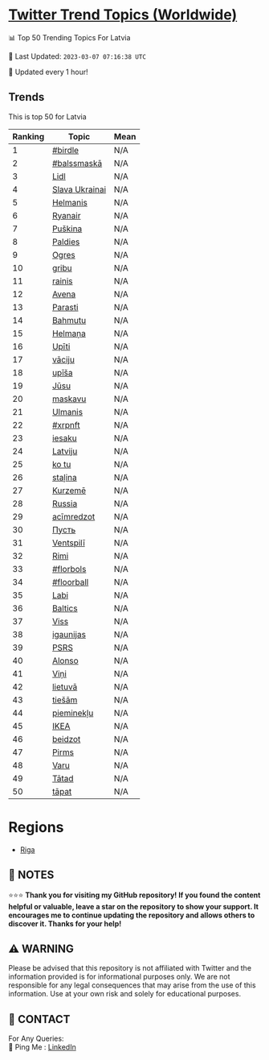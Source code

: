 [Twitter Trend Topics (Worldwide)](https://github.com/ErcinDedeoglu/Twitter-Trend-Topics)
==========


📊 Top 50 Trending Topics For Latvia

📆 Last Updated: `2023-03-07 07:16:38 UTC`

🔧 Updated every 1 hour!


## Trends

This is top 50 for Latvia

| Ranking | Topic | Mean |
| ------- | ------------ | ------------ |
| 1 | [#birdle](http://twitter.com/search?q=%23birdle) | N/A |
| 2 | [#balssmaskā](http://twitter.com/search?q=%23balssmask%c4%81) | N/A |
| 3 | [Lidl](http://twitter.com/search?q=Lidl) | N/A |
| 4 | [Slava Ukrainai](http://twitter.com/search?q=Slava+Ukrainai) | N/A |
| 5 | [Helmanis](http://twitter.com/search?q=Helmanis) | N/A |
| 6 | [Ryanair](http://twitter.com/search?q=Ryanair) | N/A |
| 7 | [Puškina](http://twitter.com/search?q=Pu%c5%a1kina) | N/A |
| 8 | [Paldies](http://twitter.com/search?q=Paldies) | N/A |
| 9 | [Ogres](http://twitter.com/search?q=Ogres) | N/A |
| 10 | [gribu](http://twitter.com/search?q=gribu) | N/A |
| 11 | [rainis](http://twitter.com/search?q=rainis) | N/A |
| 12 | [Avena](http://twitter.com/search?q=Avena) | N/A |
| 13 | [Parasti](http://twitter.com/search?q=Parasti) | N/A |
| 14 | [Bahmutu](http://twitter.com/search?q=Bahmutu) | N/A |
| 15 | [Helmaņa](http://twitter.com/search?q=Helma%c5%86a) | N/A |
| 16 | [Upīti](http://twitter.com/search?q=Up%c4%abti) | N/A |
| 17 | [vāciju](http://twitter.com/search?q=v%c4%81ciju) | N/A |
| 18 | [upīša](http://twitter.com/search?q=up%c4%ab%c5%a1a) | N/A |
| 19 | [Jūsu](http://twitter.com/search?q=J%c5%absu) | N/A |
| 20 | [maskavu](http://twitter.com/search?q=maskavu) | N/A |
| 21 | [Ulmanis](http://twitter.com/search?q=Ulmanis) | N/A |
| 22 | [#xrpnft](http://twitter.com/search?q=%23xrpnft) | N/A |
| 23 | [iesaku](http://twitter.com/search?q=iesaku) | N/A |
| 24 | [Latviju](http://twitter.com/search?q=Latviju) | N/A |
| 25 | [ko tu](http://twitter.com/search?q=ko+tu) | N/A |
| 26 | [staļina](http://twitter.com/search?q=sta%c4%bcina) | N/A |
| 27 | [Kurzemē](http://twitter.com/search?q=Kurzem%c4%93) | N/A |
| 28 | [Russia](http://twitter.com/search?q=Russia) | N/A |
| 29 | [acīmredzot](http://twitter.com/search?q=ac%c4%abmredzot) | N/A |
| 30 | [Пусть](http://twitter.com/search?q=%d0%9f%d1%83%d1%81%d1%82%d1%8c) | N/A |
| 31 | [Ventspilī](http://twitter.com/search?q=Ventspil%c4%ab) | N/A |
| 32 | [Rimi](http://twitter.com/search?q=Rimi) | N/A |
| 33 | [#florbols](http://twitter.com/search?q=%23florbols) | N/A |
| 34 | [#floorball](http://twitter.com/search?q=%23floorball) | N/A |
| 35 | [Labi](http://twitter.com/search?q=Labi) | N/A |
| 36 | [Baltics](http://twitter.com/search?q=Baltics) | N/A |
| 37 | [Viss](http://twitter.com/search?q=Viss) | N/A |
| 38 | [igaunijas](http://twitter.com/search?q=igaunijas) | N/A |
| 39 | [PSRS](http://twitter.com/search?q=PSRS) | N/A |
| 40 | [Alonso](http://twitter.com/search?q=Alonso) | N/A |
| 41 | [Viņi](http://twitter.com/search?q=Vi%c5%86i) | N/A |
| 42 | [lietuvā](http://twitter.com/search?q=lietuv%c4%81) | N/A |
| 43 | [tiešām](http://twitter.com/search?q=tie%c5%a1%c4%81m) | N/A |
| 44 | [pieminekļu](http://twitter.com/search?q=pieminek%c4%bcu) | N/A |
| 45 | [IKEA](http://twitter.com/search?q=IKEA) | N/A |
| 46 | [beidzot](http://twitter.com/search?q=beidzot) | N/A |
| 47 | [Pirms](http://twitter.com/search?q=Pirms) | N/A |
| 48 | [Varu](http://twitter.com/search?q=Varu) | N/A |
| 49 | [Tātad](http://twitter.com/search?q=T%c4%81tad) | N/A |
| 50 | [tāpat](http://twitter.com/search?q=t%c4%81pat) | N/A |



# Regions

* [Riga](</Latvia/Riga.md>)



## 📝 NOTES

⭐⭐⭐ **Thank you for visiting my GitHub repository! If you found the content helpful or valuable, leave a star on the repository to show your support. It encourages me to continue updating the repository and allows others to discover it. Thanks for your help!**


## ⚠️ WARNING

Please be advised that this repository is not affiliated with Twitter and the information provided is for informational purposes only. We are not responsible for any legal consequences that may arise from the use of this information. Use at your own risk and solely for educational purposes.


## 📨 CONTACT

 For Any Queries:  
            🏓 Ping Me : [LinkedIn](https://www.linkedin.com/in/ercindedeoglu/)
